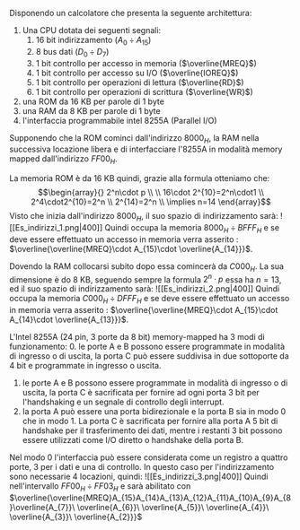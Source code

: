 Disponendo un calcolatore che presenta la seguente architettura:
1. Una CPU dotata dei seguenti segnali:
	1. 16 bit indirizzamento ($A_{0}\div A_{15}$)
	2. 8 bus dati ($D_{0}\div D_{7}$)
	3. 1 bit controllo per accesso in memoria ($\overline{MREQ}$)
	4. 1 bit controllo per accesso su I/O ($\overline{IOREQ}$)
	5. 1 bit controllo per operazioni di lettura ($\overline{RD}$)
	6. 1 bit controllo per operazioni di scrittura ($\overline{WR}$)
2. una ROM da 16 KB per parole di 1 byte
3. una RAM da 8 KB per parole di 1 byte
4. l'interfaccia programmabile intel 8255A (Parallel I/O)

Supponendo che la ROM cominci dall'indirizzo $8000_{H}$, la RAM nella successiva locazione libera e di interfacciare l'8255A in modalità memory mapped dall'indirizzo $FF00_{H}$.

La memoria ROM è da 16 KB quindi, grazie alla formula otteniamo che:$$\begin{array}{}
2^n\cdot p \\ \\
16\cdot 2^{10}=2^n\cdot1 \\
2^4\cdot2^{10}=2^n \\
2^{14}=2^n \\
\implies n=14
\end{array}$$Visto che inizia dall'indirizzo $8000_{H}$, il suo spazio di indirizzamento sarà: 
![[Es_indirizzi_1.png|400]]
Quindi occupa la memoria $8000_{H}\div BFFF_{H}$ e se deve essere effettuato un accesso in memoria verra asserito : $\overline{\overline{MREQ}\cdot A_{15}\cdot \overline{A_{14}}}$.

Dovendo la RAM collocarsi subito dopo essa comincerà da $C000_{H}$. La sua dimensione è do 8 KB, seguendo sempre la formula $2^n\cdot p$ essa ha $n=13$, ed il suo spazio di indirizzamento sarà:
![[Es_indirizzi_2.png|400]]
Quindi occupa la memoria $C000_{H}\div DFFF_{H}$ e se deve essere effettuato un accesso in memoria verra asserito : $\overline{\overline{MREQ}\cdot A_{15}\cdot A_{14}\cdot \overline{A_{13}}}$.

L'Intel 8255A (24 pin, 3 porte da 8 bit) memory-mapped ha 3 modi di funzionamento:
0. le porte A e B possono essere programmate in modalità di ingresso o di uscita, la porta C può essere suddivisa in due sottoporte da 4 bit  e programmate in ingresso o uscita.
1. le porte A e B possono essere programmate in modalità di ingresso o di uscita, la porta C è sacrificata per fornire ad ogni porta 3 bit per l'handshaking e un segnale di controllo degli interrupt.
2. la porta A può essere una porta bidirezionale e la porta B sia in modo 0 che in modo 1. La porta C è sacrificata per fornire alla porta A 5 bit di handshake per il trasferimento dei dati, mentre i restanti 3 bit possono essere utilizzati come I/O diretto o handshake della porta B.

Nel modo 0 l'interfaccia può essere considerata come un registro a quattro porte, 3 per i dati e una di controllo. In questo caso per l'indirizzamento sono necessarie 4 locazioni, quindi:
   ![[Es_indirizzi_3.png|400]]
   Quindi nell'intervallo $FF00_{H}\div FF03_{H}$ e sarà abilitato con $\overline{\overline{MREQ}A_{15}A_{14}A_{13}A_{12}A_{11}A_{10}A_{9}A_{8}\overline{A_{7}}\ \overline{A_{6}}\ \overline{A_{5}}\ \overline{A_{4}}\ \overline{A_{3}}\ \overline{A_{2}}}$